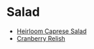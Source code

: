 # Salad


- [Heirloom Caprese Salad](heirloom_caprese_salad.md)
- [Cranberry Relish](cranberry_relish.md)

